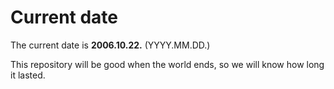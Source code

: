 # Current date

The current date is **2006.10.22.** (YYYY.MM.DD.)

This repository will be good when the world ends, so we will know how long it lasted.